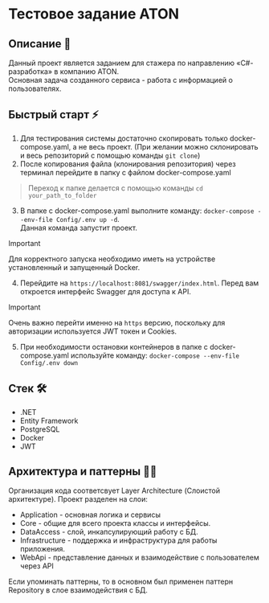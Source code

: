 # Тестовое задание ATON
## Описание 📝
Данный проект является заданием для стажера по направлению «C#-разработка» в компанию ATON.  
Основная задача созданного сервиса - работа с информацией о пользователях.
## Быстрый старт ⚡️
1. Для тестирования системы достаточно скопировать только docker-compose.yaml, а не весь проект. (При желании можно склонировать и весь репозиторий с помощью команды ```git clone```)  
2. После копирования файла (клонирования репозитория) через терминал перейдите в папку с файлом docker-compose.yaml
> Переход к папке делается с помощью команды ```cd your_path_to_folder```
3. В папке с docker-compose.yaml выполните команду: ```docker-compose --env-file Config/.env up -d```.  
Данная команда запустит проект. 
> [!IMPORTANT]
> Для корректного запуска необходимо иметь на устройстве установленный и запущенный Docker.
4. Перейдите на ```https://localhost:8081/swagger/index.html```. Перед вам откроется интерфейс Swagger для доступа к API. 
> [!IMPORTANT]
> Очень важно перейти именно на ```https``` версию, поскольку для авторизации используется JWT токен и Cookies.
5. При необходимости остановки контейнеров в папке с docker-compose.yaml используйте команду: ```docker-compose --env-file Config/.env down```
## Стек 🛠️
- .NET
- Entity Framework
- PostgreSQL
- Docker
- JWT
## Архитектура и паттерны 👷‍♂️
Организация кода соответсвует Layer Architecture (Слоистой архитектуре). Проект разделен на слои:
- Application - основная логика и сервисы
- Core - общие для всего проекта классы и интерфейсы.
- DataAccess - слой, инкапсулирующий работу с БД.
- Infrastructure - поддержка и инфраструктура для работы приложения.
- WebApi - представление данных и взаимодействие с пользователем через API  

Если упоминать паттерны, то в основном был применен паттерн Repository в слое взаимодействия с БД.